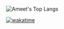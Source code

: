 <!--
**ameetmadan/ameetmadan** is a ✨ _special_ ✨ repository because its `README.md` (this file) appears on your GitHub profile.
-->

![Ameet's Top Langs](https://github-readme-stats.vercel.app/api/top-langs/?username=ameetmadan&layout=compact)

[![wakatime](https://wakatime.com/badge/user/f7f544be-c0dc-4316-96d1-420af5f25877.svg)](https://wakatime.com/@f7f544be-c0dc-4316-96d1-420af5f25877)
